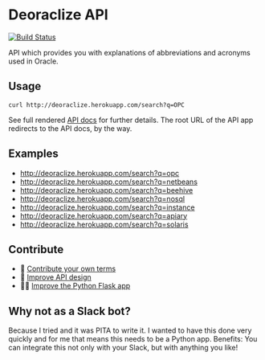 # Deoraclize API

[![Build Status](https://travis-ci.org/honzajavorek/deoraclize.svg?branch=master)](https://travis-ci.org/honzajavorek/deoraclize)

API which provides you with explanations of abbreviations and acronyms used in Oracle.

## Usage

```
curl http://deoraclize.herokuapp.com/search?q=OPC
```

See full rendered [API docs](http://docs.deoraclize.apiary.io) for further details. The root URL of the API app redirects to the API docs, by the way.

## Examples

- http://deoraclize.herokuapp.com/search?q=opc
- http://deoraclize.herokuapp.com/search?q=netbeans
- http://deoraclize.herokuapp.com/search?q=beehive
- http://deoraclize.herokuapp.com/search?q=nosql
- http://deoraclize.herokuapp.com/search?q=instance
- http://deoraclize.herokuapp.com/search?q=apiary
- http://deoraclize.herokuapp.com/search?q=solaris

## Contribute

- 📝 [Contribute your own terms](https://github.com/honzajavorek/deoraclize/wiki/Deoraclize)
- 📐 [Improve API design](https://github.com/honzajavorek/deoraclize/blob/master/deoraclize-apiary.apib)
- 👩‍💻 [Improve the Python Flask app](https://github.com/honzajavorek/deoraclize/blob/master/app.py)

## Why not as a Slack bot?

Because I tried and it was PITA to write it. I wanted to have this done very quickly and for me that means this needs to be a Python app. Benefits: You can integrate this not only with your Slack, but with anything you like!
